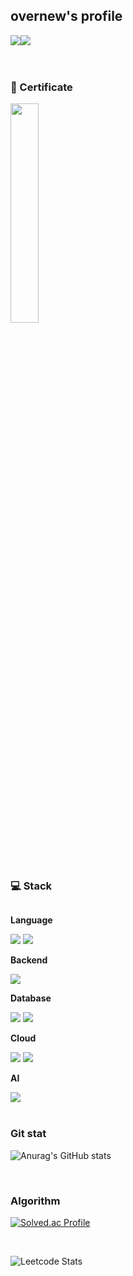 

## overnew's profile
<div style="display:flex; flex-direction:row;">
<a href="https://everenew.tistory.com"><img src="https://img.shields.io/badge/Tistory-000000?style=for-the-badge&logo=Tistory&logoColor=white"> 
</a>
<a href="mailto:ehdls1303@gmail.com"><img src="https://img.shields.io/badge/Gmail-EA4335?style=for-the-badge&logo=Gmail&logoColor=white"> 
</a>
</div><br><br>

### 🏅 Certificate
<a href="https://www.credly.com/badges/6329c397-c867-4308-8fc3-a9800979be7a/public_url" target="_blank"><img src="https://github.com/overnew/overnew/assets/43613584/ec0fd47c-6efc-4360-90f9-1e14e8325d9c" width="30%" height="30%" /></a>

<br><br>

### 💻 Stack
<div style="display:flex; flex-direction:column; align-items:flex-start;">
    <!-- Language -->
    <p><strong>Language</strong></p>
    <div>
        <img src="https://img.shields.io/badge/Java-007396?style=for-the-badge&logo=Java&logoColor=white"> 
        <img src="https://img.shields.io/badge/python-3776AB?style=for-the-badge&logo=python&logoColor=white"> 
    </div>
    <!-- Backend -->
    <p><strong>Backend</strong></p>
    <div>
        <img src="https://img.shields.io/badge/Spring Boot-6DB33F?style=for-the-badge&logo=spring boot&logoColor=white"> 
    </div>
    <!-- Database -->
    <p><strong>Database</strong></p>
    <div>
        <img src="https://img.shields.io/badge/mysql-4479A1?style=for-the-badge&logo=mysql&logoColor=white"> 
        <img src="https://img.shields.io/badge/amazondynamodb-4053D6?style=for-the-badge&logo=amazondynamodb&logoColor=white">
    </div>
    <!-- Cloud -->
    <p><strong>Cloud</strong></p>
    <div>
        <img src="https://img.shields.io/badge/Amazon AWS-232F3E?style=for-the-badge&logo=amazon aws&logoColor=white"> 
        <img src="https://img.shields.io/badge/elasticcloud-005571?style=for-the-badge&logo=elasticcloud&logoColor=white">
    </div>
    <!-- AI -->
    <p><strong>AI</strong></p>
    <div>
        <img src="https://img.shields.io/badge/pytorch-EE4C2C?style=for-the-badge&logo=pytorch&logoColor=white">
</div><br>
</div>

### Git stat
![Anurag's GitHub stats](https://github-readme-stats.vercel.app/api?username=overnew&show_icons=true&theme=radical)

<br>

### Algorithm
[![Solved.ac Profile](http://mazassumnida.wtf/api/v2/generate_badge?boj=jin1303)](https://solved.ac/jin1303/)

<br>

![Leetcode Stats](https://leetcard.jacoblin.cool/overnew?theme=light,unicorn)
